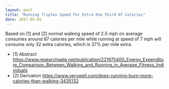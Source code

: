 ```yaml
---
layout: post
title: "Running Triples Speed For Extra One Third Of Calories"
date: 2017-05-01
---
```


Based on [1] and [2] normal walking speed of 2.5 mph on average consumes around 87 calories per mile while running at speed of 7 mph will consume only 32 extra calories, which is 37% per mile extra.


- [1] Abstract https://www.researchgate.net/publication/221975400_Energy_Expenditure_Comparison_Between_Walking_and_Running_in_Average_Fitness_Individuals
- [2] Derivation https://www.verywell.com/does-running-burn-more-calories-than-walking-3435132

